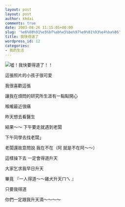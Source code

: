 ```yaml
---
layout: post
layout: post
author: kkdai
comments: true
date: 2003-08-26 11:15:05+00:00
slug: '%e6%88%91%e5%bf%ab%e5%be%97%e9%81%93%e4%ba%86'
title: 我快得道了
wordpress_id: 12
categories:
- 我的生活
---
```


![噓！我快要得道了！！](http://www.evanlin.com/blog/archives/img/cc_baby.jpg)

這張照片的小孩子很可愛

我很喜歡這張

讓我在煩悶的研究所生涯有一點點開心



喉嚨最近很痛

昨天想去看醫生

結果～～ 下午要走就遇到老闆


下午同學去找老闆」

老闆還故意問說 我在不在（阿 就是不在阿～～）



這樣操下去 一定會得道升天


大家乞求我早日升天


畢竟 『一人得道～～雞犬升天ㄇㄟ 』

只要我得道

你們一定跟我升天滴～～～～
